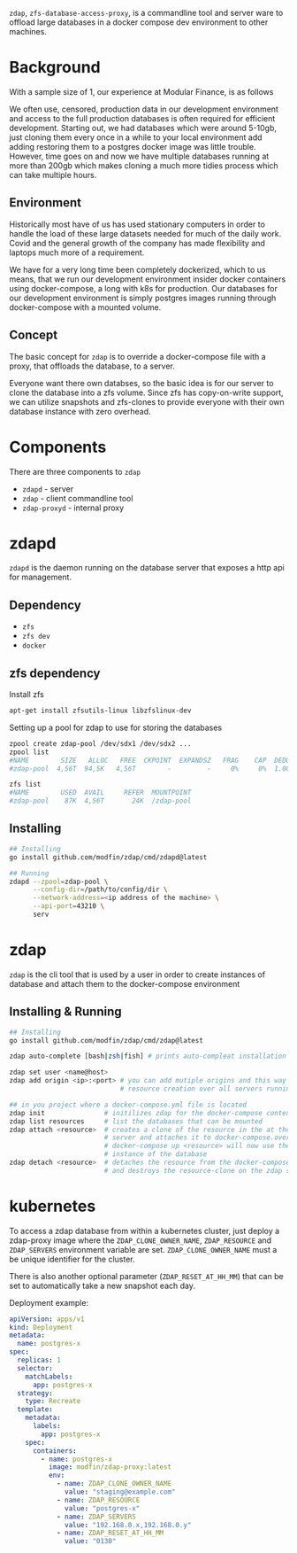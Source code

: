 
`zdap`, `zfs-database-access-proxy`, is a commandline tool and server ware to offload large databases in a docker compose dev environment to other machines. 

# Background
With a sample size of 1, our experience at Modular Finance, is as follows
 
We often use, censored, production data in our development environment and access to the full production databases is often required for efficient development. Starting out, we had databases which were around 5-10gb, just cloning them every once in a while to your local environment add adding restoring them to a postgres docker image was little trouble. However, time goes on and now we have multiple databases running at more than 200gb which makes cloning a much more tidies process which can take multiple hours.

## Environment 
Historically most have of us has used stationary computers in order to handle the load of these large datasets needed for much of the daily work. Covid and the general growth of the company has made flexibility and laptops much more of a requirement. 

We have for a very long time been completely dockerized, which to us means, that we run our development environment insider docker containers using docker-compose, a long with k8s for production. Our databases for our development environment is simply postgres images running through docker-compose with a mounted volume.     

## Concept
The basic concept for `zdap` is to override a docker-compose file with a proxy, that offloads the database, to a server.

Everyone want there own databses, so the basic idea is for our server to clone the database into a zfs volume. Since zfs has copy-on-write support, we can utilize snapshots and zfs-clones to provide everyone with their own database instance with zero overhead. 


# Components
There are three components to `zdap`
* `zdapd`       - server 
* `zdap`        - client commandline tool
* `zdap-proxyd` - internal proxy

 
# zdapd

`zdapd` is the daemon running on the database server that exposes a http api for management.

## Dependency
* `zfs`
* `zfs dev`
* `docker`

## zfs dependency  
Install zfs
```bash 
apt-get install zfsutils-linux libzfslinux-dev
```

Setting up a pool for zdap to use for storing the databases
```bash 
zpool create zdap-pool /dev/sdx1 /dev/sdx2 ...
zpool list 
#NAME        SIZE   ALLOC   FREE  CKPOINT  EXPANDSZ   FRAG    CAP  DEDUP    HEALTH  ALTROOT
#zdap-pool  4,56T  94,5K   4,56T        -         -     0%     0%  1.00x    ONLINE  -

zfs list
#NAME        USED  AVAIL     REFER  MOUNTPOINT
#zdap-pool    87K  4,56T       24K  /zdap-pool

```


## Installing


```bash
## Installing
go install github.com/modfin/zdap/cmd/zdapd@latest

## Running
zdapd --zpool=zdap-pool \
      --config-dir=/path/to/config/dir \
      --network-address=<ip address of the machine> \
      --api-port=43210 \
      serv
```


# zdap

`zdap` is the cli tool that is used by a user in order to create instances of database and attach them to the docker-compose environment    

## Installing & Running

```bash 
## Installing
go install github.com/modfin/zdap/cmd/zdap@latest

zdap auto-complete [bash|zsh|fish] # prints auto-compleat installation instructions

zdap set user <name@host>
zdap add origin <ip>:<port> # you can add mutiple origins and this way zdap balences
                            # resource creation over all servers running zdapd.

## in you project where a docker-compose.yml file is located
zdap init               # initilizes zdap for the docker-compose context
zdap list resources     # list the databases that can be mounted
zdap attach <resource>  # creates a clone of the resource in the at the zdapd 
                        # server and attaches it to docker-compose.override file.
                        # docker-compose up <resource> will now use the zdapd server
                        # instance of the database
zdap detach <resource>  # detaches the resource from the docker-compose.override 
                        # and destroys the resource-clone on the zdap server
```

# kubernetes
To access a zdap database from within a kubernetes cluster, just deploy a zdap-proxy image where the
`ZDAP_CLONE_OWNER_NAME`, `ZDAP_RESOURCE` and `ZDAP_SERVERS` environment variable are set. `ZDAP_CLONE_OWNER_NAME` must 
a be unique identifier for the cluster.

There is also another optional
parameter (`ZDAP_RESET_AT_HH_MM`) that can be set to automatically take a new snapshot each day.

Deployment example:
```yaml
apiVersion: apps/v1
kind: Deployment
metadata:
  name: postgres-x
spec:
  replicas: 1
  selector:
    matchLabels:
      app: postgres-x
  strategy:
    type: Recreate
  template:
    metadata:
      labels:
        app: postgres-x
    spec:
      containers:
        - name: postgres-x
          image: modfin/zdap-proxy:latest
          env:
            - name: ZDAP_CLONE_OWNER_NAME
              value: "staging@example.com"
            - name: ZDAP_RESOURCE
              value: "postgres-x"
            - name: ZDAP_SERVERS
              value: "192.168.0.x,192.168.0.y"
            - name: ZDAP_RESET_AT_HH_MM
              value: "0130"
```

